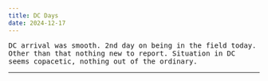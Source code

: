 ```yaml
---
title: DC Days
date: 2024-12-17
---
```


<tt>DC arrival was smooth. 2nd day on being in the field today. Other than that nothing new to report. Situation in DC seems copacetic, nothing out of the ordinary.</tt>

---